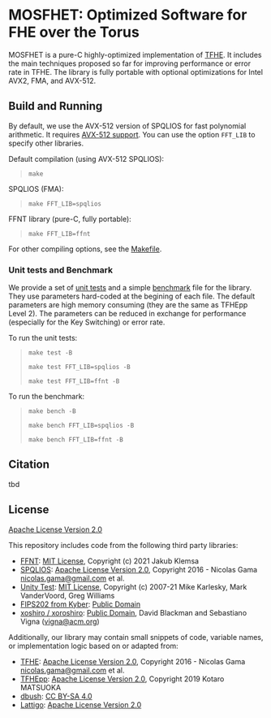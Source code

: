 # MOSFHET: Optimized Software for FHE over the Torus

MOSFHET is a pure-C highly-optimized implementation of [TFHE](https://github.com/tfhe/tfhe/). It includes the main techniques proposed so far for improving performance or error rate in TFHE. The library is fully portable with optional optimizations for Intel AVX2, FMA, and AVX-512. 

<!-- ## Implemented Techniques

- The Functional [[1]](#1) or Programmable [[2]](#1) Bootstrap and its improved version [[3]](#1).

- The Circuit Bootstrap [[4]](#1) and its optimizations [[3]](#1).

- The multi-value bootstrap [[3,5]](#5) and its optimizations [[6]](#1).

- The Key Switching [[7]](#1) and its optimizations [[8]](#1).

- The BlindRotate Unfolding [[9]](#9) and its optimizations [[10]](#1).

- The Full TRGSW bootstrap [[11]](#1). 

- Three different approaches [[3,12,13]](#1) for evaluating the Full-Domain Functional Bootstrap (FDFB). 

- Public Key compression using randomness seed [[14]](#1). 

- BFV-like multiplication [[3]](#1). -->

## Build and Running

By default, we use the AVX-512 version of SPQLIOS for fast polynomial arithmetic. It requires [AVX-512 support](https://en.wikipedia.org/wiki/Advanced_Vector_Extensions#CPUs_with_AVX-512). You can use the option `FFT_LIB` to specify other libraries. 

Default compilation (using AVX-512 SPQLIOS):

> `make`

SPQLIOS (FMA):

> ```make FFT_LIB=spqlios```

FFNT library (pure-C, fully portable):

> ```make FFT_LIB=ffnt```

For other compiling options, see the [Makefile](Makefile). 

### Unit tests and Benchmark

We provide a set of [unit tests](test/tests.c) and a simple [benchmark](test/benchmark.c) file for the library. They use parameters hard-coded at the begining of each file. The default parameters are high memory consuming (they are the same as TFHEpp Level 2). The parameters can be reduced in exchange for performance (especially for the Key Switching) or error rate.

To run the unit tests:

> `make test -B`
> 
> `make test FFT_LIB=spqlios -B`
> 
> `make test FFT_LIB=ffnt -B` 

To run the benchmark:

> `make bench -B`
> 
> `make bench FFT_LIB=spqlios -B`
> 
> `make bench FFT_LIB=ffnt -B` 

## Citation

tbd

## License

[Apache License Version 2.0](LICENSE)

This repository includes code from the following third party libraries:
- [FFNT](https://gitlab.fit.cvut.cz/klemsjak/ffnt-benchmark): [MIT License](https://gitlab.fit.cvut.cz/klemsjak/ffnt-benchmark/blob/master/LICENSE), Copyright (c) 2021 Jakub Klemsa
- [SPQLIOS](https://github.com/tfhe/tfhe/tree/master/src/libtfhe/fft_processors/spqlios): [Apache License Version 2.0](https://github.com/tfhe/tfhe/blob/master/LICENSE), Copyright 2016 - Nicolas Gama <nicolas.gama@gmail.com> et al.
- [Unity Test](https://github.com/ThrowTheSwitch/Unity): [MIT License](https://github.com/ThrowTheSwitch/Unity/blob/master/LICENSE.txt), Copyright (c) <year> 2007-21 Mike Karlesky, Mark VanderVoord, Greg Williams
- [FIPS202 from Kyber](https://github.com/pq-crystals/kyber/blob/master/ref/fips202.c): [Public Domain](https://creativecommons.org/share-your-work/public-domain/cc0/)
- [xoshiro / xoroshiro](https://prng.di.unimi.it/): [Public Domain](https://creativecommons.org/share-your-work/public-domain/cc0/), David Blackman and Sebastiano Vigna (vigna@acm.org)


Additionally, our library may contain small snippets of code, variable names, or implementation logic based on or adapted from:
- [TFHE](https://github.com/tfhe/tfhe/): [Apache License Version 2.0](https://github.com/tfhe/tfhe/blob/master/LICENSE), Copyright 2016 - Nicolas Gama <nicolas.gama@gmail.com> et al.
- [TFHEpp](https://github.com/virtualsecureplatform/TFHEpp): [Apache License Version 2.0](https://github.com/virtualsecureplatform/TFHEpp/blob/master/LICENSE), Copyright 2019 Kotaro MATSUOKA
- [dbush](https://stackoverflow.com/questions/48043811/creating-a-function-to-check-if-malloc-succeeded): [CC BY-SA 4.0](https://creativecommons.org/licenses/by-sa/4.0)
- [Lattigo](https://github.com/tuneinsight/lattigo): [Apache License Version 2.0](https://github.com/tuneinsight/lattigo/blob/master/LICENSE)